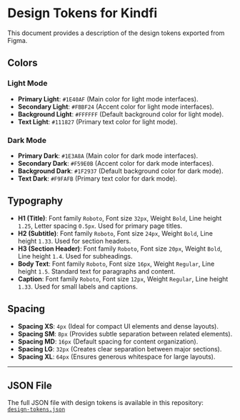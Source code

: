 # Design Tokens for Kindfi

This document provides a description of the design tokens exported from Figma.

## Colors

### Light Mode

- **Primary Light**: `#1E40AF` (Main color for light mode interfaces).
- **Secondary Light**: `#FBBF24` (Accent color for light mode interfaces).
- **Background Light**: `#FFFFFF` (Default background color for light mode).
- **Text Light**: `#111827` (Primary text color for light mode).

### Dark Mode

- **Primary Dark**: `#1E3A8A` (Main color for dark mode interfaces).
- **Secondary Dark**: `#F59E0B` (Accent color for dark mode interfaces).
- **Background Dark**: `#1F2937` (Default background color for dark mode).
- **Text Dark**: `#F9FAFB` (Primary text color for dark mode).

## Typography

- **H1 (Title)**: Font family `Roboto`, Font size `32px`, Weight `Bold`, Line height `1.25`, Letter spacing `0.5px`. Used for primary page titles.
- **H2 (Subtitle)**: Font family `Roboto`, Font size `24px`, Weight `Bold`, Line height `1.33`. Used for section headers.
- **H3 (Section Header)**: Font family `Roboto`, Font size `20px`, Weight `Bold`, Line height `1.4`. Used for subheadings.
- **Body Text**: Font family `Roboto`, Font size `16px`, Weight `Regular`, Line height `1.5`. Standard text for paragraphs and content.
- **Caption**: Font family `Roboto`, Font size `12px`, Weight `Regular`, Line height `1.33`. Used for small labels and captions.

## Spacing

- **Spacing XS**: `4px` (Ideal for compact UI elements and dense layouts).
- **Spacing SM**: `8px` (Provides subtle separation between related elements).
- **Spacing MD**: `16px` (Default spacing for content organization).
- **Spacing LG**: `32px` (Creates clear separation between major sections).
- **Spacing XL**: `64px` (Ensures generous whitespace for large layouts).

---

## JSON File

The full JSON file with design tokens is available in this repository:  
[`design-tokens.json`](./design-tokens.json)
